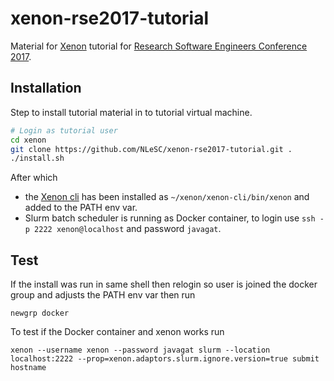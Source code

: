 # xenon-rse2017-tutorial

Material for [Xenon](http://nlesc.github.io/Xenon/) tutorial for [Research Software Engineers Conference 2017](http://rse.ac.uk/conf2017/).

## Installation

Step to install tutorial material in to tutorial virtual machine.

```bash
# Login as tutorial user
cd xenon
git clone https://github.com/NLeSC/xenon-rse2017-tutorial.git .
./install.sh
```

After which 
* the [Xenon cli](https://github.com/NLeSC/xenon-cli) has been installed as `~/xenon/xenon-cli/bin/xenon` and added to the PATH env var.
* Slurm batch scheduler is running as Docker container, to login use `ssh -p 2222 xenon@localhost` and password `javagat`.

## Test

If the install was run in same shell then relogin so user is joined the docker group and adjusts the PATH env var then run
```
newgrp docker
```

To test if the Docker container and xenon works run

```
xenon --username xenon --password javagat slurm --location localhost:2222 --prop=xenon.adaptors.slurm.ignore.version=true submit hostname
```